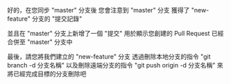 好的，在您同步 "master" 分支後
您會注意到 "master" 分支
獲得了 "new-feature" 分支的 "提交記錄"

並且在 "master" 分支上新增了一個 "提交"
用於顯示您創建的 Pull Request 已經合併至 "master" 分支中

最後，請您將我們建立的 "new-feature" 分支
透過刪除本地分支的指令 "git branch -d 分支名稱" 
以及刪除遠端分支的指令 "git push origin -d 分支名稱" 
來將已經完成目標的分支刪除吧

